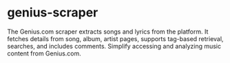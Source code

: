 # genius-scraper
The Genius.com scraper extracts songs and lyrics from the platform. It fetches details from song, album, artist pages, supports tag-based retrieval, searches, and includes comments. Simplify accessing and analyzing music content from Genius.com.
